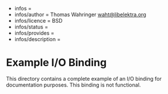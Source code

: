 - infos =
- infos/author = Thomas Wahringer <waht@libelektra.org>
- infos/licence = BSD
- infos/status =
- infos/provides =
- infos/description =

# Example I/O Binding

This directory contains a complete example of an I/O binding for documentation
purposes.
This binding is not functional.
